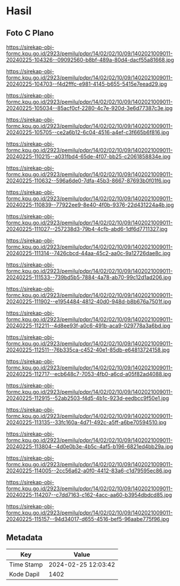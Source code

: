 # Hasil

## Foto C Plano

https://sirekap-obj-formc.kpu.go.id/2923/pemilu/pdpr/14/02/02/10/09/1402021009011-20240225-104326--09092560-b8bf-489a-80d4-dacf55a81668.jpg

https://sirekap-obj-formc.kpu.go.id/2923/pemilu/pdpr/14/02/02/10/09/1402021009011-20240225-104703--f4d2fffc-e981-4145-b655-5415e7eead29.jpg

https://sirekap-obj-formc.kpu.go.id/2923/pemilu/pdpr/14/02/02/10/09/1402021009011-20240225-105034--85acf0cf-2280-4c7e-920d-3e6d77387c3e.jpg

https://sirekap-obj-formc.kpu.go.id/2923/pemilu/pdpr/14/02/02/10/09/1402021009011-20240225-105705--ce2a6b12-6c04-4516-a4ef-c3f665b6f816.jpg

https://sirekap-obj-formc.kpu.go.id/2923/pemilu/pdpr/14/02/02/10/09/1402021009011-20240225-110215--a031fbd4-65de-4f07-bb25-c2061858834e.jpg

https://sirekap-obj-formc.kpu.go.id/2923/pemilu/pdpr/14/02/02/10/09/1402021009011-20240225-110632--596a6de0-7dfa-45b3-8667-87693b0f01f6.jpg

https://sirekap-obj-formc.kpu.go.id/2923/pemilu/pdpr/14/02/02/10/09/1402021009011-20240225-110839--77922ee9-8e40-4f0b-9376-22d431224a4b.jpg

https://sirekap-obj-formc.kpu.go.id/2923/pemilu/pdpr/14/02/02/10/09/1402021009011-20240225-111027--257238d3-79b4-4cfb-abd6-1df6d7711327.jpg

https://sirekap-obj-formc.kpu.go.id/2923/pemilu/pdpr/14/02/02/10/09/1402021009011-20240225-111314--7426cbcd-44aa-45c2-aa0c-9a12726dae8c.jpg

https://sirekap-obj-formc.kpu.go.id/2923/pemilu/pdpr/14/02/02/10/09/1402021009011-20240225-111533--739bd5b5-7884-4a78-ab70-99c12d1ad206.jpg

https://sirekap-obj-formc.kpu.go.id/2923/pemilu/pdpr/14/02/02/10/09/1402021009011-20240225-111902--e1954484-4812-40d0-948d-b8b676a7501f.jpg

https://sirekap-obj-formc.kpu.go.id/2923/pemilu/pdpr/14/02/02/10/09/1402021009011-20240225-112211--4d8ee93f-a0c6-491b-aca9-029778a3a6bd.jpg

https://sirekap-obj-formc.kpu.go.id/2923/pemilu/pdpr/14/02/02/10/09/1402021009011-20240225-112511--76b335ca-c452-40e1-85db-e64813724158.jpg

https://sirekap-obj-formc.kpu.go.id/2923/pemilu/pdpr/14/02/02/10/09/1402021009011-20240225-112717--ecb648c7-7053-4fb0-a6cd-a05f82ad4088.jpg

https://sirekap-obj-formc.kpu.go.id/2923/pemilu/pdpr/14/02/02/10/09/1402021009011-20240225-112915--52ab2503-f4d5-4b1c-923d-eedbcc9f50e1.jpg

https://sirekap-obj-formc.kpu.go.id/2923/pemilu/pdpr/14/02/02/10/09/1402021009011-20240225-113135--33fc160a-4d71-492c-a5ff-a6be70594510.jpg

https://sirekap-obj-formc.kpu.go.id/2923/pemilu/pdpr/14/02/02/10/09/1402021009011-20240225-113804--4d0e0b3e-4b5c-4af5-b196-6821ed4bb29a.jpg

https://sirekap-obj-formc.kpu.go.id/2923/pemilu/pdpr/14/02/02/10/09/1402021009011-20240225-114005--2cc56a62-a0f0-4412-83a6-c1d79595ec86.jpg

https://sirekap-obj-formc.kpu.go.id/2923/pemilu/pdpr/14/02/02/10/09/1402021009011-20240225-114207--c7dd7163-c162-4acc-aa60-b3954dbdcd85.jpg

https://sirekap-obj-formc.kpu.go.id/2923/pemilu/pdpr/14/02/02/10/09/1402021009011-20240225-115157--94d34017-d655-4516-bef5-96aabe775f96.jpg


## Metadata

| Key        | Value               |
| ---------- | ------------------- |
| Time Stamp | 2024-02-25 12:03:42 |
| Kode Dapil | 1402                |



